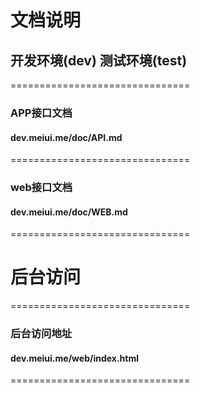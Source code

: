 文档说明
=========

## 开发环境(dev) 测试环境(test)

===============================

### APP接口文档 
#### dev.meiui.me/doc/API.md

===============================

### web接口文档 
#### dev.meiui.me/doc/WEB.md

===============================

后台访问
=========

===============================

### 后台访问地址 
#### dev.meiui.me/web/index.html

===============================
